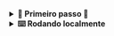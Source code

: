 <details>
  <summary><strong>🚀 Primeiro passo 🚀</strong></summary>

Versão do node recomendada: **v20.6.1**!

Gerenciamento de pacotes recomendado: **Npm**, **Yarn** ou **Bun**!

Instale as dependências:

```bash
npm install
```

**OU**

```bash
yarn install
```

**OU**

```bash
bun install
```

</details>
<details>
  <summary><strong>⌨️ Rodando localmente</strong></summary>

Rode o projeto localmente:

```bash
(bun/yarn/npm) run dev
```

OU

```bash
(bun/yarn/npm) run dev
```

Ele estará rodando na porta **5173**
<br />

</details>